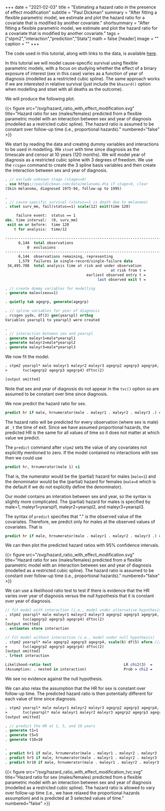 +++
date = "2021-02-03"
title = "Estimating a hazard ratio in the presence of effect modification"
subtitle = "Paul Dickman"
summary = "After fitting a flexible parametric model, we estimate and plot the hazard ratio for a covariate that is modified by another covariate."
shortsummary = "After fitting a flexible parametric model, we estimate and plot the hazard ratio for a covariate that is modified by another covariate." 
tags = ["stpm2","interaction","prediction","Stata"]
math = false
[header]
image = ""
caption = ""
+++

The code used in this tutorial, along with links to the data, is available [here](http://pauldickman.com/software/stata/hazard_ratio_with_effect_modification.do).

In this tutorial we will model cause-specific survival using flexible parametric models, with a focus on studying whether the effect of a binary exposure of interest (sex in this case) varies as a function of year of diagnosis (modelled as a restricted cubic spline). The same approach works if we are interested in relative survival (just include the `bhazard()` option when modelling and stset with all deaths as the outcome).

We will produce the following plot.

{{< figure src="/svg/hazard_ratio_with_effect_modification.svg" title="Hazard ratio for sex (males/females) predicted from a flexible parametric model with an interaction between sex and year of diagnosis (modelled as a restricted cubic spline). The hazard ratio is assumed to be constant over follow-up time (i.e., proportional hazards)." numbered="false" >}}

We start by reading the data and creating dummy variables and interactions to be used in modelling. We `stset` with time since diagnosis as the timescale and censor at 10 years (120 months). We will model year of diagnosis as a restricted cubic spline with 3 degrees of freedom. We use the `rcsgen` command to create the 3 spline basis variables and then create the interaction between sex and year of diagnosis.

```stata
. // exclude unknown stage (stage==0)
. use https://pauldickman.com/data/melanoma.dta if stage>0, clear
(Skin melanoma, diagnosed 1975-94, follow-up to 1995)

. 
. // cause-specific survival (status==1 is death due to melanoma) 
. stset surv_mm, fail(status==1) scale(12) exit(time 120)

     failure event:  status == 1
obs. time interval:  (0, surv_mm]
 exit on or before:  time 120
    t for analysis:  time/12

------------------------------------------------------------------------------
      6,144  total observations
          0  exclusions
------------------------------------------------------------------------------
      6,144  observations remaining, representing
      1,579  failures in single-record/single-failure data
 34,495.708  total analysis time at risk and under observation
                                                at risk from t =         0
                                     earliest observed entry t =         0
                                          last observed exit t =        10

. // create dummy variables for modelling
. generate male=(sex==1)

. quietly tab agegrp, generate(agegrp)

. // spline variables for year of diagnosis
. rcsgen yydx, df(3) gen(yearspl) orthog
Variables yearspl1 to yearspl3 were created

. 
. // interaction between sex and yearspl
. generate maleyr1=male*yearspl1
. generate maleyr2=male*yearspl2
. generate maleyr3=male*yearspl3
```
We now fit the model.

```stata
. stpm2 yearspl* male maleyr1 maleyr2 maleyr3 agegrp2 agegrp3 agegrp4, scale(h) df(5) eform ///
>       tvc(agegrp2 agegrp3 agegrp4) dftvc(2)

[output omitted]
```

Note that sex and year of diagnosis do not appear in the `tvc()` option so are assumed to be constant over time since diagnosis.

We now predict the hazard ratio for sex.

```stata
predict hr if male, hrnumerator(male . maleyr1 . maleyr2 . maleyr3 .) ci
```
The hazard ratio will be predicted for every observation (where sex is male) at `_t` the time of exit. Since we have assumed proportional hazards, the predicted HR is the same for all values of time so it does not matter at which value we predict.

The `predict` command after `stpm2` sets the value of any covariates not explicitly mentioned to zero. If the model contained no interactions with sex then we could use
```stata
predict hr, hrnumerator(male 1) ci
```
That is, the numerator would be the (partial) hazard for males (`male=1`) and the denominator would be the (partial) hazard for females (`male=0` which is the default if we do not explicitly define the denominator).

Our model contains an interation between sex and year, so the syntax is slightly more complicated. The (partial) hazard for males is specified by male=1, maleyr1=yearspl1, maleyr2=yearspl2, and maleyr3=yearspl3.

The syntax of `predict` specifies that "." is the observed value of the covariates. Therefore, we  predict only for males at the observed values of covariates. That is  

```stata
predict hr if male, hrnumerator(male . maleyr1 . maleyr2 . maleyr3 .) ci
```
We can then plot the predicted hazard ratios with 95% confidence intervals.

{{< figure src="/svg/hazard_ratio_with_effect_modification.svg" title="Hazard ratio for sex (males/females) predicted from a flexible parametric model with an interaction between sex and year of diagnosis (modelled as a restricted cubic spline). The hazard ratio is assumed to be constant over follow-up time (i.e., proportional hazards)." numbered="false" >}}

We can use a likelihood ratio test to test if there is evidence that the HR varies over year of diagnosis versus the null hypothesis that it is constant over year of diagnosis. 

```stata
// fit model with interaction (i.e., model under alternative hypothesis)
. stpm2 yearspl* male maleyr1 maleyr2 maleyr3 agegrp2 agegrp3 agegrp4, scale(h) df(5) eform ///
>       tvc(agegrp2 agegrp3 agegrp4) dftvc(2)
[output omitted]
. estimates store interaction

// fit model without interaction (i.e., model under null hypothesis)
. stpm2 yearspl* male agegrp2 agegrp3 agegrp4, scale(h) df(5) eform ///
>       tvc(agegrp2 agegrp3 agegrp4) dftvc(2)
[output omitted]
. lrtest interaction

Likelihood-ratio test                                 LR chi2(3)  =      1.05
(Assumption: . nested in interaction)                 Prob > chi2 =    0.7885
```

We see no evidence against the null hypothesis.

We can also relax the assumption that the HR for sex is constant over follow-up time. The predicted hazard ratio is then potentially different for each value of time since diagnosis.

```stata
. stpm2 yearspl* male maleyr1 maleyr2 maleyr3 agegrp2 agegrp3 agegrp4, scale(h) df(5) eform ///
>       tvc(yearspl* male maleyr1 maleyr2 maleyr3 agegrp2 agegrp3 agegrp4) dftvc(2)
[output omitted]

. // predict the HR at 1, 5, and 10 years
. generate t1=1
. generate t5=5
. generate t10=10

.           
. predict hr1 if male, hrnumerator(male . maleyr1 . maleyr2 . maleyr3 .) timevar(t1)
. predict hr5 if male, hrnumerator(male . maleyr1 . maleyr2 . maleyr3 .) timevar(t5) 
. predict hr10 if male, hrnumerator(male . maleyr1 . maleyr2 . maleyr3 .) timevar(t10)
```

{{< figure src="/svg/hazard_ratio_with_effect_modification_tvc.svg" title="Hazard ratio for sex (males/females) predicted from a flexible parametric model with an interaction between sex and year of diagnosis (modelled as a restricted cubic spline). The hazard ratio is allowed to vary over follow-up time (i.e., we have relaxed the proportional hazards assumption) and is predicted at 3 selected values of time." numbered="false" >}}
